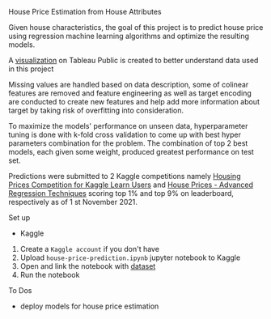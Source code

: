 House Price Estimation from House Attributes

Given house characteristics, the goal of this project is to predict house price using regression machine learning algorithms and optimize the resulting models. 

A [visualization](https://public.tableau.com/app/profile/pinky.gautam/viz/mwb/Dashboard1) on Tableau Public is created to better understand data used in this project

Missing values are handled based on data description, some of colinear features are removed and feature engineering as well as target encoding are conducted to create new features and help add more information about target by taking risk of overfitting into consideration.

To maximize the models' performance on unseen data, hyperparameter tuning is done with k-fold cross validation to come up with best hyper parameters combination for the problem.
The combination of top 2 best models, each given some weight, produced greatest performance on test set.

Predictions were submitted to 2 Kaggle competitions namely [Housing Prices Competition for Kaggle Learn Users](https://www.kaggle.com/c/home-data-for-ml-course) and
[House Prices - Advanced Regression Techniques](https://www.kaggle.com/c/house-prices-advanced-regression-techniques) scoring top 1% and top 9% on leaderboard, respectively as of 1 st November 2021.

Set up
* Kaggle
1. Create a `Kaggle account` if you don't have
2. Upload `house-price-prediction.ipynb` jupyter notebook to Kaggle
3. Open and link the notebook with [dataset](https://www.kaggle.com/c/house-prices-advanced-regression-techniques/data)
4. Run the notebook

To Dos
* deploy models for house price estimation
